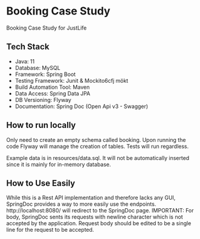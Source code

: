 # Booking Case Study
 Booking Case Study for JustLife
 
## Tech Stack

* Java: 11
* Database: MySQL
* Framework: Spring Boot
* Testing Framework: Junit & Mockito6cfj mökt
* Build Automation Tool: Maven
* Data Access: Spring Data JPA
* DB Versioning: Flyway
* Documentation: Spring Doc (Open Api v3 - Swagger)

## How to run locally
Only need to create an empty schema called booking. Upon running the code Flyway will manage the creation of tables. Tests will run regardless.

Example data is in resources/data.sql. It will not be automatically inserted since it is mainly for in-memory database.

## How to Use Easily
While this is a Rest API implementation and therefore lacks any GUI, SpringDoc provides a way to more easily use the endpoints. http://localhost:8080/ will redirect to the SpringDoc page. IMPORTANT: For body, SpringDoc sents its requests with newline character which is not accepted by the application. Request body should be edited to be a single line for the request to be accepted.

